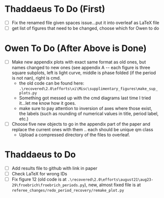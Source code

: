 # Thaddaeus To Do (First)
- [ ] Fix the renamed file given spaces issue...put it into overleaf as LaTeX file
- [ ] get list of figures that need to be changed, choose which for Owen to do 
# Owen To Do (After Above is Done)
- [ ] Make new appendix plots with exact same format as old ones, but names changed to new ones (see appendix A -- each figure is three square subplots, left is light curve, middle is phase folded (if the period is not nan), right is cmd.
    * the old code can be found here: ```.\recovered\2.0\efforts\xi\Misc\supplimentary_figures\make_sup_plots.py```
    * Something got messed up with the cmd diagrams last time I tried it...let me know how it goes. 
    * make sure to pay attention to inversion of axes where those exist, the labels (such as rounding of numerical values in title, period label, etc.)
- [ ] Choose five new objects to go in the appendix part of the paper and replace the current ones with them .. each should be unique qm class
    * Upload a compressed directory of the files to overleaf. 
# Thaddaeus to Do 
- [ ] Add results file to github with link in paper
- [ ] Check LaTeX for wrong IDs
- [ ] Fix figure 12 (old code is at ```.\recovered\2.0\efforts\august21\aug23-29\froebrich\froebrich_periods.py```), new, almost fixed file is at ```referee_changes/redo_period_recovery/remake_plot.py ```
